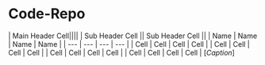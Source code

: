 # Code-Repo

| Main Header Cell||||
| Sub Header Cell || Sub Header Cell ||
| Name | Name | Name | Name |
| --- | --- | --- | --- |
| Cell | Cell | Cell | Cell |
| Cell | Cell | Cell | Cell |
| Cell | Cell | Cell | Cell |
| Cell | Cell | Cell | Cell |
[*Caption*]
